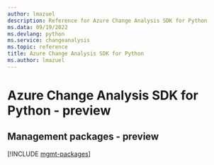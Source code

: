 ```yaml
---
author: lmazuel
description: Reference for Azure Change Analysis SDK for Python
ms.data: 09/19/2022
ms.devlang: python
ms.service: changeanalysis
ms.topic: reference
title: Azure Change Analysis SDK for Python
ms.author: lmazuel
---
```

# Azure Change Analysis SDK for Python - preview

## Management packages - preview
[!INCLUDE [mgmt-packages](change-analysis-mgmt-index.md)]
